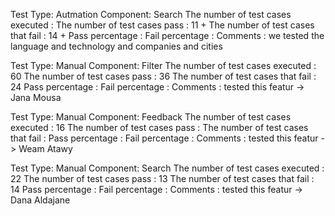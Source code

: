 Test Type: Autmation
Component: Search 
The number of test cases executed : 
The number of test cases pass : 11 + 
The number of test cases that fail : 14 + 
Pass percentage : 
Fail percentage :
Comments : we tested the language and technology and companies and cities

Test Type: Manual
Component: Filter 
The number of test cases executed : 60
The number of test cases pass : 36
The number of test cases that fail : 24
Pass percentage : 
Fail percentage :
Comments : tested this featur -> Jana Mousa

Test Type: Manual
Component: Feedback 
The number of test cases executed : 16
The number of test cases pass : 
The number of test cases that fail : 
Pass percentage : 
Fail percentage :
Comments : tested this featur -> Weam Atawy

Test Type: Manual
Component: Search 
The number of test cases executed : 22
The number of test cases pass : 13
The number of test cases that fail : 14
Pass percentage : 
Fail percentage :
Comments : tested this featur -> Dana Aldajane
